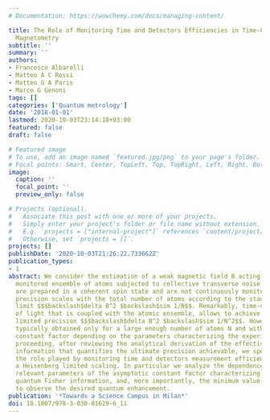 ```yaml
---
# Documentation: https://wowchemy.com/docs/managing-content/

title: The Role of Monitoring Time and Detectors Efficiencies in Time-Continuous Quantum
  Magnetometry
subtitle: ''
summary: ''
authors:
- Francesco Albarelli
- Matteo A C Rossi
- Matteo G A Paris
- Marco G Genoni
tags: []
categories: ['Quantum metrology']
date: '2018-01-01'
lastmod: 2020-10-03T23:14:18+03:00
featured: false
draft: false

# Featured image
# To use, add an image named `featured.jpg/png` to your page's folder.
# Focal points: Smart, Center, TopLeft, Top, TopRight, Left, Right, BottomLeft, Bottom, BottomRight.
image:
  caption: ''
  focal_point: ''
  preview_only: false

# Projects (optional).
#   Associate this post with one or more of your projects.
#   Simply enter your project's folder or file name without extension.
#   E.g. `projects = ["internal-project"]` references `content/project/deep-learning/index.md`.
#   Otherwise, set `projects = []`.
projects: []
publishDate: '2020-10-03T21:26:22.733662Z'
publication_types:
- 1
abstract: We consider the estimation of a weak magnetic field B acting on a continuously
  monitored ensemble of atoms subjected to collective transverse noise. If N atoms
  are prepared in a coherent spin state and are not continuously monitored, the estimation
  precision scales with the total number of atoms according to the standard quantum
  limit $$$backslash$delta B^2 $backslash$sim 1/N$$. Remarkably, time-continuous monitoring
  of light that is coupled with the atomic ensemble, allows to achieve a Heisenberg
  limited precision $$$backslash$delta B^2 $backslash$sim 1/N^2$$. However this is
  typically obtained only for a large enough number of atoms N and with an asymptotic
  constant factor depending on the parameters characterizing the experiment. In this
  proceeding, after reviewing the analytical derivation of the effective quantum Fisher
  information that quantifies the ultimate precision achievable, we specifically address
  the role played by monitoring time and detectors measurement efficiency in obtaining
  a Heisenberg limited scaling. In particular we analyze the dependence on these experimentally
  relevant parameters of the asymptotic constant factor characterizing the effective
  quantum Fisher information, and, more importantly, the minimum value of atoms needed
  to observe the desired quantum enhancement.
publication: '*Towards a Science Campus in Milan*'
doi: 10.1007/978-3-030-01629-6_11
---
```

